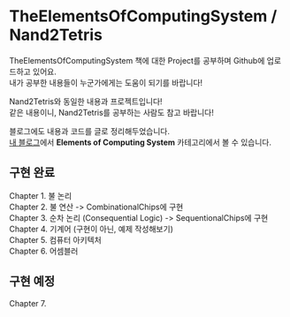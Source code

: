 # TheElementsOfComputingSystem / Nand2Tetris
TheElementsOfComputingSystem 책에 대한 Project를 공부하며 Github에 업로드하고 있어요.  
내가 공부한 내용들이 누군가에게는 도움이 되기를 바랍니다!  

Nand2Tetris와 동일한 내용과 프로젝트입니다!  
같은 내용이니, Nand2Tetris를 공부하는 사람도 참고 바랍니다!  

블로그에도 내용과 코드를 글로 정리해두었습니다.  
[내 블로그](https://etst.tistory.com/)에서 **Elements of Computing System** 카테고리에서 볼 수 있습니다.  

## 구현 완료
Chapter 1. 불 논리  
Chapter 2. 불 연산  -> CombinationalChips에 구현  
Chapter 3. 순차 논리 (Consequential Logic)  -> SequentionalChips에 구현  
Chapter 4. 기계어 (구현이 아닌, 예제 작성해보기)  
Chapter 5. 컴퓨터 아키텍처  
Chapter 6. 어셈블러  

## 구현 예정  
Chapter 7. 
